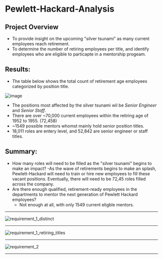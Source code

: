 # Pewlett-Hackard-Analysis
## Project Overview
- To provide insight on the upcoming "silver tsunami" as many current employees reach retirement.
- To determine the number of retiring employees per title, and identify employees who are eligible to particapte in a mentorship progeam.

## Results: 
- The table below shows the total count of retirement age employees categorized by position title.

 ![image](https://user-images.githubusercontent.com/106709942/182975010-17c8ad2f-6b47-4c1d-891a-ccf009173c6f.png)
- The positions most affected by the silver tsunami wil be *Senior Engineer* and *Senior Staff*.
- There are over ~70,000 current employees within the retiring age of 1952 to 1955. (72,458)
- ~1549 possible mentors whomst mainly hold senior position titles.
- 18,011 roles are entery level, and 52,842 are senior engineer or staff titles. 

## Summary: 
- How many roles will need to be filled as the "silver tsunami" begins to make an impact?
  -As the wave of retirements begins to make an splash, Pewlett-Hackard will need to train or hire new employees to fill these vacant positions. Eventually, there will need to be 72,45 roles filled across the company.
- Are there enough qualified, retirement-ready employees in the departments to mentor the next generation of Pewlett Hackard employees?
  -  Not enough at all, with only 1549 current eligble mentors. 

--------------------------------------------
![requirement_1_distinct](https://user-images.githubusercontent.com/106709942/182976654-7c2ff2ed-53e0-4f4d-a55c-4f8afcb0d58e.PNG)

--------------------------------------------

![requirement_1_retiring_titles](https://user-images.githubusercontent.com/106709942/182976550-43a349b3-428d-4655-9e74-9201c75a51bb.PNG)

--------------------------------------------
![requirement_2](https://user-images.githubusercontent.com/106709942/182976600-302e3ea5-49e2-4406-81bb-a82397fff170.PNG)

--------------------------------------------
